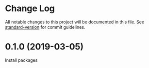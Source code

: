 # Change Log

All notable changes to this project will be documented in this file. See
[standard-version](https://github.com/conventional-changelog/standard-version) for commit
guidelines.

# 0.1.0 (2019-03-05)

Install packages
